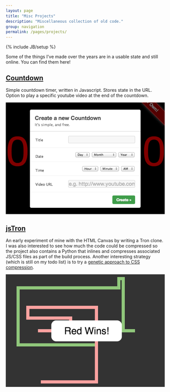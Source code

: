 ```yaml
---
layout: page
title: "Misc Projects"
description: "Miscellaneous collection of old code."
group: navigation
permalink: /pages/projects/
---
```

{% include JB/setup %}

Some of the things I've made over the years are in a usable state and still online. You can find them here!

## [Countdown](http://chrislewis.com.au/Countdown)
Simple countdown timer, written in Javascript. Stores state in the URL. Option to play a specific youtube video at the end of the countdown.

[![Countdown](countdown.png)](http://chrislewis.com.au/Countdown)

## [jsTron](http://chrislewis.com.au/jsTron)
An early experiment of mine with the HTML Canvas by writing a Tron clone. I was also interested to see how much the code could be compressed so the project also contains a Python that inlines and compresses associated JS/CSS files as part of the build process. Another interesting strategy (which is still on my todo list) is to try a [genetic approach to CSS compression](http://friggeri.net/blog/a-genetic-approach-to-css-compression/).

[![jsTron](tron.png)](http://chrislewis.com.au/jsTron)
